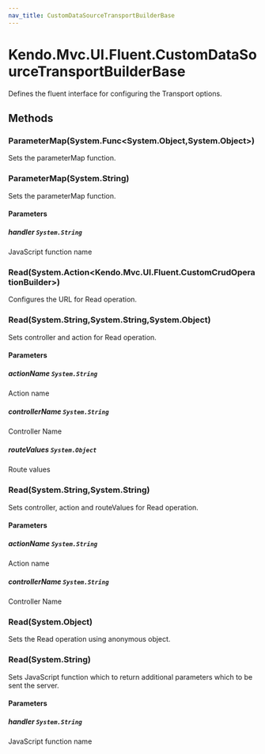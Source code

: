 ```yaml
---
nav_title: CustomDataSourceTransportBuilderBase
---
```


# Kendo.Mvc.UI.Fluent.CustomDataSourceTransportBuilderBase
Defines the fluent interface for configuring the Transport options.




## Methods


### ParameterMap(System.Func\<System.Object,System.Object\>)
Sets the parameterMap function.





### ParameterMap(System.String)
Sets the parameterMap function.


#### Parameters

##### handler `System.String`
JavaScript function name





### Read(System.Action\<Kendo.Mvc.UI.Fluent.CustomCrudOperationBuilder\>)
Configures the URL for Read operation.





### Read(System.String,System.String,System.Object)
Sets controller and action for Read operation.


#### Parameters

##### actionName `System.String`
Action name

##### controllerName `System.String`
Controller Name

##### routeValues `System.Object`
Route values





### Read(System.String,System.String)
Sets controller, action and routeValues for Read operation.


#### Parameters

##### actionName `System.String`
Action name

##### controllerName `System.String`
Controller Name





### Read(System.Object)
Sets the Read operation using anonymous object.





### Read(System.String)
Sets JavaScript function which to return additional parameters which to be sent the server.


#### Parameters

##### handler `System.String`
JavaScript function name






